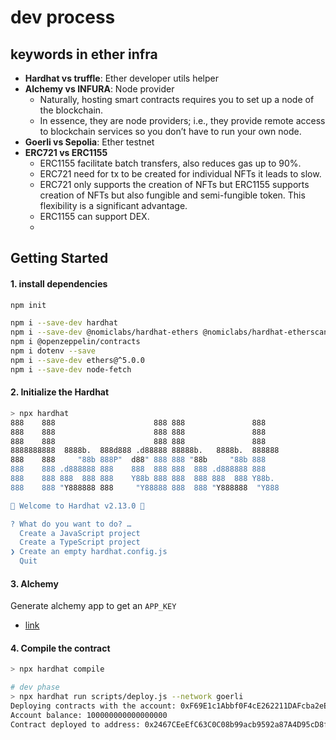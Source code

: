 # dev process

## keywords in ether infra

- **Hardhat vs truffle**: Ether developer utils helper
- **Alchemy vs INFURA**: Node provider
  - Naturally, hosting smart contracts requires you to set up a node of the blockchain.
  - In essence, they are node providers; i.e., they provide remote access to blockchain services so you don’t have to run your own node.
- **Goerli vs Sepolia**: Ether testnet
- **ERC721 vs ERC1155**
  - ERC1155 facilitate batch transfers, also reduces gas up to 90%.
  - ERC721 need for tx to be created for individual NFTs it leads to slow.
  - ERC721 only supports the creation of NFTs but ERC1155 supports creation of NFTs but also fungible and semi-fungible token. This flexibility is a significant advantage. 
  - ERC1155 can support DEX.
  - 


## Getting Started

#### 1. install dependencies

```bash
npm init

npm i --save-dev hardhat
npm i --save-dev @nomiclabs/hardhat-ethers @nomiclabs/hardhat-etherscan
npm i @openzeppelin/contracts
npm i dotenv --save
npm i --save-dev ethers@^5.0.0
npm i --save-dev node-fetch
```

#### 2. Initialize the Hardhat

```bash
> npx hardhat
888    888                      888 888               888
888    888                      888 888               888
888    888                      888 888               888
8888888888  8888b.  888d888 .d88888 88888b.   8888b.  888888
888    888     "88b 888P"  d88" 888 888 "88b     "88b 888
888    888 .d888888 888    888  888 888  888 .d888888 888
888    888 888  888 888    Y88b 888 888  888 888  888 Y88b.
888    888 "Y888888 888     "Y88888 888  888 "Y888888  "Y888

👷 Welcome to Hardhat v2.13.0 👷‍

? What do you want to do? … 
  Create a JavaScript project
  Create a TypeScript project
❯ Create an empty hardhat.config.js
  Quit
```

#### 3. Alchemy

Generate alchemy app to get an `APP_KEY`

- [link](https://docs.alchemy.com/docs/alchemy-quickstart-guide)


#### 4. Compile the contract

```bash
> npx hardhat compile

# dev phase
> npx hardhat run scripts/deploy.js --network goerli
Deploying contracts with the account: 0xF69E1c1Abbf0F4cE262211DAFcba2eE204bDcE63
Account balance: 100000000000000000
Contract deployed to address: 0x2467CEeEfC63C0C08b99acb9592a87A4D95cD8fd
```